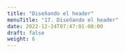 ```yaml
---
title: "Diseñando el header"
menuTitle: "17. Diseñando el header"
date: 2022-12-24T07:47:01-08:00
draft: false
weight: 6
---
```

